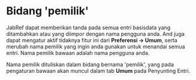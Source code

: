 Bidang 'pemilik'
================

JabRef dapat memberikan tanda pada semua entri basisdata yang ditambahkan atau yang diimpor dengan nama pengguna anda. And juga dapat mengatur aktif tidaknya fitur ini dari **Preferensi -&gt; Umum**, serta merubah nama pemilik yang ingin anda gunakan untuk menandai semua entri. Nama pemilik bawaan adalah nama pengguna anda.

Nama pemilik dituliskan dalam bidang bernama 'pemilik', yang pada pengaturan bawaan akan muncul dalam tab **Umum** pada Penyunting Entri.
